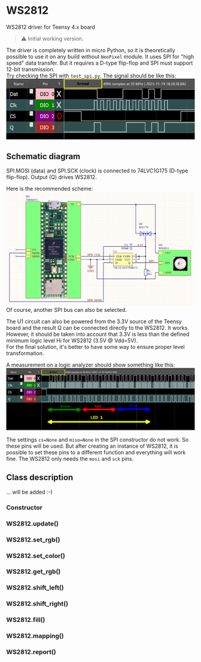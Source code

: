 # WS2812
WS2812 driver for Teensy 4.x board

> :warning: Initial working version. 

The driver is completely written in micro Python, so it is theoretically possible to use it on any build without `NeoPixel` module. It uses SPI for "high speed" data transfer. But it requires a D-type flip-flop and SPI must support 12-bit transmission.<BR>
Try checking the SPI with `test_spi.py`. The signal should be like this:
![test SPI](doc/test_spi.png)

## Schematic diagram
SPI.MOSI (data) and SPI.SCK (clock) is connected to 74LVC1G175 (D-type flip-flop). Output (Q) drives WS2812.

Here is the recommended scheme:
![Schematic](doc/sch.jpg)
Of course, another SPI bus can also be selected.

The U1 circuit can also be powered from the 3.3V source of the Teensy board and the result Q can be connected directly to the WS2812. It works. However, it should be taken into account that 3.3V is less than the defined minimum logic level Hi for WS2812 (3.5V @ Vdd=5V).<BR>
For the final solution, it's better to have some way to ensure proper level transformation.

A measurement on a logic analyzer should show something like this:
![Measurement](doc/test_ws2812.png)

The settings `cs=None` and `miso=None` in the SPI constructor do not work. So these pins will be used. But after creating an instance of WS2812, it is possible to set these pins to a different function and everything will work fine. The WS2812 only needs the `mosi` and `sck` pins.

## Class description

... will be added :-)

### Constructor
### WS2812.update()
### WS2812.set_rgb()
### WS2812.set_color()
### WS2812.get_rgb()
### WS2812.shift_left()
### WS2812.shift_right()
### WS2812.fill()
### WS2812.mapping()
### WS2812.report()
